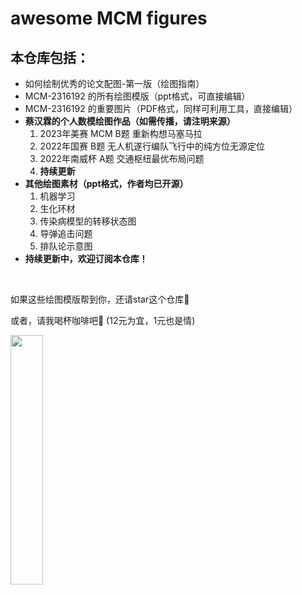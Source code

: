 # awesome MCM figures

## 本仓库包括：

- 如何绘制优秀的论文配图-第一版（绘图指南）
- MCM-2316192 的所有绘图模版（ppt格式，可直接编辑）
- MCM-2316192 的重要图片（PDF格式，同样可利用工具，直接编辑）
- **蔡汉霖的个人数模绘图作品（如需传播，请注明来源）**
  1. 2023年美赛 MCM B题 重新构想马塞马拉
  2. 2022年国赛 B题 无人机遂行编队飞行中的纯方位无源定位
  3. 2022年南威杯 A题 交通枢纽最优布局问题
  4. **持续更新**
- **其他绘图素材（ppt格式，作者均已开源）**
  1. 机器学习
  2. 生化环材
  3. 传染病模型的转移状态图
  4. 导弹追击问题
  5. 排队论示意图
- **持续更新中，欢迎订阅本仓库！**

<br>

如果这些绘图模版帮到你，还请star这个仓库🌟

或者，请我喝杯咖啡吧🥰 (12元为宜，1元也是情)

<left>
  <img src = "https://s2.loli.net/2022/09/30/LoZAKE2rfN965k4.jpg" width = 32%>
</left>